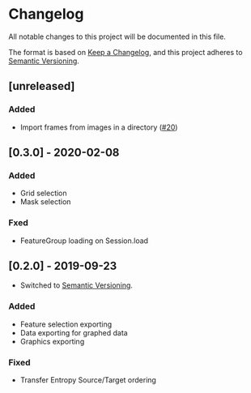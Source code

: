 # Changelog

All notable changes to this project will be documented in this file.

The format is based on [Keep a Changelog](https://keepachangelog.com/en/1.0.0/), and this project
adheres to [Semantic Versioning](https://semver.org/spec/v2.0.0.html).

## [unreleased]

### Added

* Import frames from images in a directory ([#20](issues/20))

## [0.3.0] - 2020-02-08

### Added

* Grid selection
* Mask selection

### Fxed
* FeatureGroup loading on Session.load

## [0.2.0] - 2019-09-23

* Switched to [Semantic Versioning](https://semver.org/spec/v2.0.0.html).

### Added
* Feature selection exporting
* Data exporting for graphed data
* Graphics exporting

### Fixed
* Transfer Entropy Source/Target ordering
